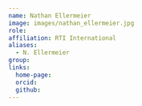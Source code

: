 ```yaml
---
name: Nathan Ellermeier
image: images/nathan_ellermeier.jpg
role: 
affiliation: RTI International
aliases:
  - N. Ellermeier
group: 
links:
  home-page: 
  orcid: 
  github:
---
```

